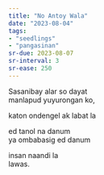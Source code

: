 ```yaml
---
title: "No Antoy Wala"
date: "2023-08-04"
tags:
- "seedlings"
- "pangasinan"
sr-due: 2023-08-07
sr-interval: 3
sr-ease: 250
---
```

Sasanibay alar so dayat  
manlapud yuyurongan ko,  

katon ondengel ak labat la  

ed tanol na danum  
ya ombabasig ed danum  

insan naandi la  
lawas.